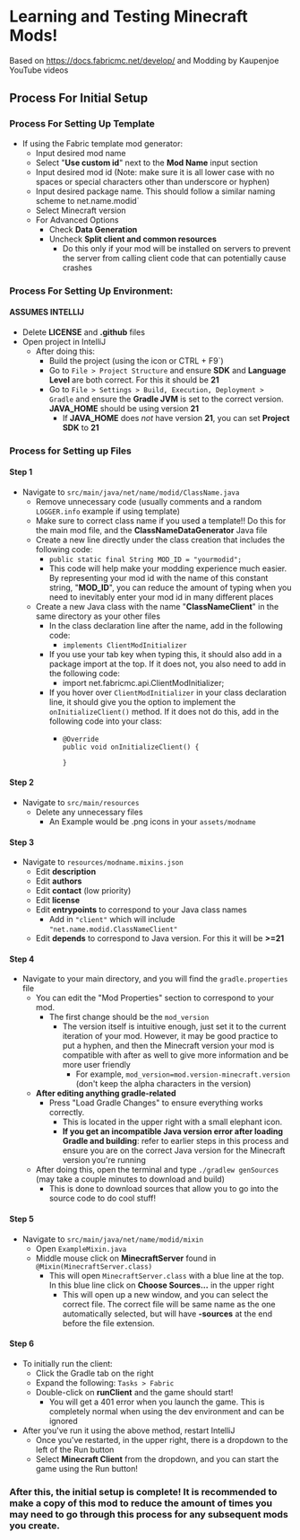 # Learning and Testing Minecraft Mods!

Based on https://docs.fabricmc.net/develop/ and Modding by Kaupenjoe YouTube videos

## Process For Initial Setup

### Process For Setting Up Template
- If using the Fabric template mod generator:
  - Input desired mod name
  - Select "**Use custom id**" next to the **Mod Name** input section
  - Input desired mod id (Note: make sure it is all lower case with no spaces or special characters other than underscore or hyphen)
  - Input desired package name. This should follow a similar naming scheme to net.name.modid`
  - Select Minecraft version
  - For Advanced Options
    - Check **Data Generation**
    - Uncheck **Split client and common resources** 
      - Do this only if your mod will be installed on servers to prevent the server from calling client code that can potentially cause crashes

### Process For Setting Up Environment:
#### **ASSUMES INTELLIJ**
- Delete **LICENSE** and **.github** files
- Open project in IntelliJ
  - After doing this: 
    - Build the project (using the icon or CTRL + F9`)
    - Go to `File > Project Structure` and ensure **SDK** and **Language Level** are both correct. For this it should be **21**
    - Go to `File > Settings > Build, Execution, Deployment > Gradle` and ensure the **Gradle JVM** is set to the correct version. **JAVA_HOME** should be using version **21**
      - If **JAVA_HOME** does *not* have version **21**, you can set **Project SDK** to **21**


### Process for Setting up Files

#### Step 1
- Navigate to `src/main/java/net/name/modid/ClassName.java`
  - Remove unnecessary code (usually comments and a random `LOGGER.info` example if using template)
  - Make sure to correct class name if you used a template!! Do this for the main mod file, and the **ClassNameDataGenerator** Java file
  - Create a new line directly under the class creation that includes the following code:
    - `public static final String MOD_ID = "yourmodid";`
    - This code will help make your modding experience much easier. By representing your mod id with the name of this constant string, "**MOD_ID**", you can reduce the amount of typing when you need to inevitably enter your mod id in many different places
  - Create a new Java class with the name "**ClassNameClient**" in the same directory as your other files
    - In the class declaration line after the name, add in the following code: 
      - `implements ClientModInitializer`
    - If you use your tab key when typing this, it should also add in a package import at the top. If it does not, you also need to add in the following code: 
      - import net.fabricmc.api.ClientModInitializer;
    - If you hover over `ClientModInitializer` in your class declaration line, it should give you the option to implement the `onInitializeClient()` method. If it does not do this, add in the following code into your class:
      - ```
        @Override
        public void onInitializeClient() {
        
        }
        ```

#### Step 2
- Navigate to ```src/main/resources```
  - Delete any unnecessary files 
    - An Example would be .png icons in your ```assets/modname```


#### Step 3
- Navigate to ```resources/modname.mixins.json```
  - Edit **description**
  - Edit **authors**
  - Edit **contact** (low priority)
  - Edit **license**
  - Edit **entrypoints** to correspond to your Java class names
    - Add in ```"client"``` which will include ```"net.name.modid.ClassNameClient"```
  - Edit **depends** to correspond to Java version. For this it will be **>=21**

#### Step 4
- Navigate to your main directory, and you will find the `gradle.properties` file
  - You can edit the "Mod Properties" section to correspond to your mod.
    - The first change should be the `mod_version`
      - The version itself is intuitive enough, just set it to the current iteration of your mod. However, it may be good practice to put a hyphen, and then the Minecraft version your mod is compatible with after as well to give more information and be more user friendly
        - For example, `mod_version=mod.version-minecraft.version` (don't keep the alpha characters in the version)
  - **After editing anything gradle-related**
    - Press "Load Gradle Changes" to ensure everything works correctly.
      - This is located in the upper right with a small elephant icon.
      - **If you get an incompatible Java version error after loading Gradle and building**: refer to earlier steps in this process and ensure you are on the correct Java version for the Minecraft version you're running
  - After doing this, open the terminal and type `./gradlew genSources` (may take a couple minutes to download and build)
    - This is done to download sources that allow you to go into the source code to do cool stuff!

#### Step 5
- Navigate to `src/main/java/net/name/modid/mixin`
  - Open `ExampleMixin.java`
  - Middle mouse click on **MinecraftServer** found in `@Mixin(MinecraftServer.class)`
    - This will open `MinecraftServer.class` with a blue line at the top. In this blue line click on **Choose Sources...** in the upper right
      - This will open up a new window, and you can select the correct file. The correct file will be same name as the one automatically selected, but will have **-sources** at the end before the file extension.

#### Step 6
- To initially run the client:
  - Click the Gradle tab on the right
  - Expand the following: `Tasks > Fabric`
  - Double-click on **runClient** and the game should start!
    - You will get a 401 error when you launch the game. This is completely normal when using the dev environment and can be ignored
- After you've run it using the above method, restart IntelliJ
  - Once you've restarted, in the upper right, there is a dropdown to the left of the Run button
  - Select **Minecraft Client** from the dropdown, and you can start the game using the Run button!

### After this, the initial setup is complete! It is recommended to make a copy of this mod to reduce the amount of times you may need to go through this process for any subsequent mods you create.